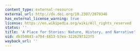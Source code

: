 ```yaml
---
content_type: external-resource
external_url: http://dx.doi.org/10.2307/2079346
has_external_license_warning: true
license: https://en.wikipedia.org/wiki/All_rights_reserved
status: ''
title: 'A Place for Stories: Nature, History, and Narrative'
uid: db350043-a704-4813-b7ea-3226297323f5
wayback_url: ''
---
```

